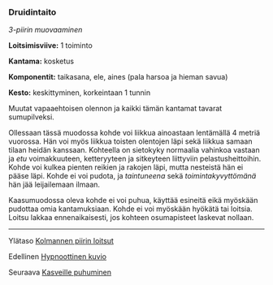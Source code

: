 ### Druidintaito

*3-piirin muovaaminen* 

**Loitsimisviive:** 1 toiminto

**Kantama:** kosketus

**Komponentit:** taikasana, ele, aines (pala harsoa ja hieman savua)

**Kesto:** keskittyminen, korkeintaan 1 tunnin

Muutat vapaaehtoisen olennon ja kaikki tämän kantamat tavarat sumupilveksi. 

Ollessaan tässä muodossa kohde voi liikkua ainoastaan lentämällä 4 metriä vuorossa. Hän voi myös liikkua toisten olentojen läpi sekä liikkua samaan tilaan heidän kanssaan. Kohteella on sietokyky normaalia vahinkoa vastaan ja *etu* voimakkuuteen, ketteryyteen ja sitkeyteen liittyviin pelastusheittoihin. Kohde voi kulkea pienten reikien ja rakojen läpi, mutta nesteistä hän ei pääse läpi. Kohde ei voi pudota, ja *taintuneena* sekä *toimintakyvyttömänä* hän jää leijailemaan ilmaan.

Kaasumuodossa oleva kohde ei voi puhua, käyttää esineitä eikä myöskään pudottaa omia kantamuksiaan. Kohde ei voi myöskään hyökätä tai loitsia. Loitsu lakkaa ennenaikaisesti, jos kohteen osumapisteet laskevat nollaan.

----

Ylätaso [Kolmannen piirin loitsut](3_piirin_loitsut)

Edellinen [Hypnoottinen kuvio](Hypnoottinen_kuvio)

Seuraava [Kasveille puhuminen](Kasveille_puhuminen)

